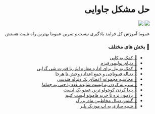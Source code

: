 <h1 style="text-align: right;direction: rtl;" dir="rtl">حل مشکل جاوایی</h1>
<div align="right">
    <img src="https://img.shields.io/badge/Java-black?style=flat-square&logo=java&logoColor=dark&link=https://www.github.com/mehranalam/problems/"> <img src="https://img.shields.io/badge/intelijidea-black?style=flat-square&logo=idea&logoColor=dark&link=https://www.github.com/mehranalam/problems/">
    </div>
<p style="text-align: right;direction: rtl;" dir="rtl">عموما آموزش کل فرایند یادگیری نیست و تمرین عموما بهترین راه تثبیت هستش</p>


<h3 style="text-align: right;direction: rtl;" dir="rtl">🔰 بخش های مختلف</h3>
<ul dir="rtl">
    <li dir="rtl" style="text-align: right;direction: rtl;"><a dir="rtl" target="_blank" href="https://github.com/Mehranalam/Quera/tree/main/HellpToCapy">💠
      کمک به کاپی</a></li> <li dir="rtl" style="text-align: right;direction: rtl;"><a dir="rtl" target="_blank" href="https://github.com/Mehranalam/Quera/tree/main/StringCrypting">💠
دنیای پولیمورفیزم</a></li><li dir="rtl" style="text-align: right;direction: rtl;"><a dir="rtl" target="_blank" href="https://github.com/Mehranalam/Problems/tree/main/MangingBillsBurgers">💠
کمک به بیل برای اداره مغازه اش با قدرت شی گرایی</a></li><li dir="rtl" style="text-align: right;direction: rtl;"><a dir="rtl" target="_blank" href="https://github.com/Mehranalam/Fibonacci-SEN/tree/main/JAVA">💠
دنباله فیبوناچی و جمع اعداد زوجش تا هرجا</a></li><li dir="rtl" style="text-align: right;direction: rtl;"><a dir="rtl" target="_blank" href="https://github.com/Mehranalam/Problems/tree/main/Sn">💠
محاسبه مجموعه اعضای یک دنباله هندسی</a></li><li dir="rtl" style="text-align: right;direction: rtl;"><a dir="rtl" target="_blank" href="https://github.com/Mehranalam/Problems/tree/main/Reverse%20Array">💠
سرو ته کردن یه لیست شایدم عدد یا حتی یه جمله!</a></li><li dir="rtl" style="text-align: right;direction: rtl;"><a dir="rtl" target="_blank" href="https://github.com/Mehranalam/Problems/tree/main/MinArray">💠
 پیدا کردن کوچولو ترین عضو یک لیست</a></li><li dir="rtl" style="text-align: right;direction: rtl;"><a dir="rtl" target="_blank" href="https://github.com/Mehranalam/Problems/tree/main/BuyingList">💠
 یادمون نره تا خرید هامونو لیست کنیم</a></li><li dir="rtl" style="text-align: right;direction: rtl;"><a dir="rtl" target="_blank" href="https://github.com/Mehranalam/Problems/tree/main/appcontact">💠
 گشتن دنبال مخاطبین مادربزرگ</a></li><li dir="rtl" style="text-align: right;direction: rtl;"><a dir="rtl" target="_blank" href="https://github.com/Mehranalam/Problems/tree/main/MusicApp">💠
 شبیه سازی یه اپ موزیک پلیر</a></li
</ul>
  
